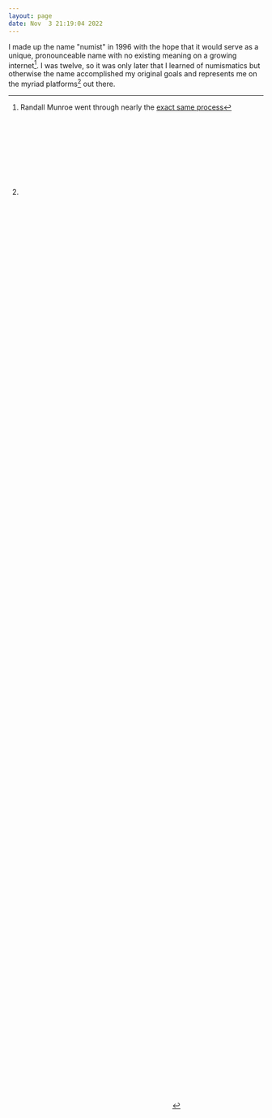 ```yaml
---
layout: page
date: Nov  3 21:19:04 2022
---
```


I made up the name "numist" in 1996 with the hope that it would serve as a unique, pronounceable name with no existing meaning on a growing internet[^xkcd]. I was twelve, so it was only later that I learned of numismatics but otherwise the name accomplished my original goals and represents me on the myriad platforms[^socials] out there.

[^xkcd]: Randall Munroe went through nearly the [exact same process](https://www.youtube.com/watch?v=zJOS0sV2a24#t=44m30s)
[^socials]: <a style="background-image: none; padding: 0;" title="GitHub" href="https://github.com/numist"><svg class="social-svg-icon"><use xlink:href="{{ '/assets/img/icons.svg#github' | relative_url }}"></use></svg></a> <a style="background-image: none; padding: 0;" title="Strava" href="https://www.strava.com/athletes/5424"><svg class="social-svg-icon"><use xlink:href="{{ '/assets/img/icons.svg#strava' | relative_url }}"></use></svg></a> <a style="background-image: none; padding: 0;" title="Reddit" href="https://reddit.com/u/numist"><svg class="social-svg-icon"><use xlink:href="{{ '/assets/img/icons.svg#reddit' | relative_url }}"></use></svg></a> <a style="background-image: none; padding: 0;" title="Discord" href="https://www.discord.com/users/377161608998158336"><svg class="social-svg-icon"><use xlink:href="{{ '/assets/img/icons.svg#discord' | relative_url }}"></use></svg></a> <!--<a style="background-image: none; padding: 0;" title="Mastodon" href="https://…/@…"><svg class="social-svg-icon"><use xlink:href="{{ '/assets/img/icons.svg#mastodon' | relative_url }}"></use></svg></a>--> <a style="background-image: none; padding: 0;" title="Twitter" href="https://www.twitter.com/numist"><svg class="social-svg-icon"><use xlink:href="{{ '/assets/img/icons.svg#twitter' | relative_url }}"></use></svg></a> <a style="background-image: none; padding: 0;" title="Facebook" href="https://www.facebook.com/numist"><svg class="social-svg-icon"><use xlink:href="{{ '/assets/img/icons.svg#facebook' | relative_url }}"></use></svg></a> <a style="background-image: none; padding: 0;" title="Twitch" href="https://www.twitch.tv/numist"><svg class="social-svg-icon"><use xlink:href="{{ '/assets/img/icons.svg#twitch' | relative_url }}"></use></svg></a> <a style="background-image: none; padding: 0;" title="Steam" href="https://steamcommunity.com/id/numist"><svg class="social-svg-icon"><use xlink:href="{{ '/assets/img/icons.svg#steam' | relative_url }}"></use></svg></a> <a style="background-image: none; padding: 0;" title="Instagram" href="https://instagram.com/numist"><svg class="social-svg-icon"><use xlink:href="{{ '/assets/img/icons.svg#instagram' | relative_url }}"></use></svg></a> <a style="background-image: none; padding: 0;" title="LinkedIn" href="https://www.linkedin.com/in/numist"><svg class="social-svg-icon"><use xlink:href="{{ '/assets/img/icons.svg#linkedin' | relative_url }}"></use></svg></a> <a style="background-image: none; padding: 0;" title="YouTube" href="https://youtube.com/@numist"><svg class="social-svg-icon"><use xlink:href="{{ '/assets/img/icons.svg#youtube' | relative_url }}"></use></svg></a> <a style="background-image: none; padding: 0;" title="Stack Overflow" href="https://stackoverflow.com/users/2002206/numist"><svg class="social-svg-icon"><use xlink:href="{{ '/assets/img/icons.svg#stackoverflow' | relative_url }}"></use></svg></a> <a style="background-image: none; padding: 0;" title="Flickr" href="https://www.flickr.com/photos/numist"><svg class="social-svg-icon"><use xlink:href="{{ '/assets/img/icons.svg#flickr' | relative_url }}"></use></svg></a>
